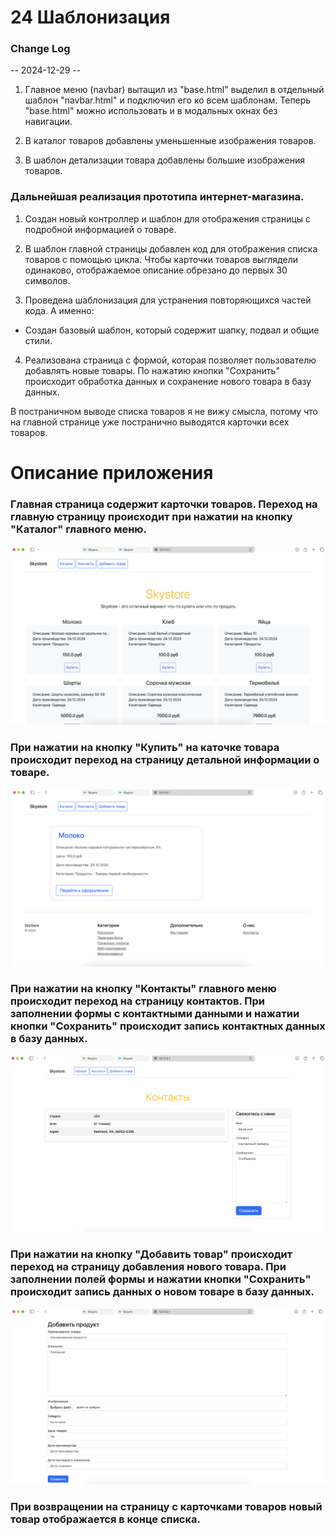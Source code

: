 # 24 Шаблонизация

### Change Log

-- 2024-12-29 --
1. Главное меню (navbar) вытащил из "base.html" выделил в отдельный шаблон "navbar.html" и подключил его ко всем 
   шаблонам. Теперь "base.html" можно использовать и в модальных окнах без навигации.

2. В каталог товаров добавлены уменьшенные изображения товаров.

3. В шаблон детализации товара добавлены большие изображения товаров.

### Дальнейшая реализация прототипа интернет-магазина.

1. Создан новый контроллер и шаблон для отображения страницы с подробной информацией о товаре.


2. В шаблон главной страницы добавлен код для отображения списка товаров с помощью цикла. Чтобы карточки товаров 
   выглядели одинаково, отображаемое описание обрезано до первых 30 символов.


3. Проведена шаблонизация для устранения повторяющихся частей кода. А именно:
* Создан базовый шаблон, который содержит шапку, подвал и общие стили.


4. Реализована страница с формой, которая позволяет пользователю добавлять новые товары. По нажатию кнопки 
   "Сохранить" происходит обработка данных и сохранение нового товара в базу данных.


В постраничном выводе списка товаров я не вижу смысла, потому что на главной странице уже постранично выводятся 
   карточки всех 
   товаров.


# Описание приложения
### Главная страница содержит карточки товаров. Переход на главную страницу происходит при нажатии на кнопку "Каталог" главного меню.
![Карточки товаров](static/images/home_catalog.png)


### При нажатии на кнопку "Купить" на каточке товара происходит переход на страницу детальной информации о товаре.
![Детальная информация о товаре](static/images/product_details.png)


### При нажатии на кнопку "Контакты" главного меню происходит переход на страницу контактов. При заполнении формы с контактными данными и нажатии кнопки "Сохранить" происходит запись контактных данных в базу данных.
![Страница контактов и форма добавления контакта](static/images/contacts.png)


### При нажатии на кнопку "Добавить товар" происходит переход на страницу добавления нового товара. При заполнении полей формы и нажатии кнопки "Сохранить" происходит запись данных о новом товаре в базу данных.
![Добавление товара](static/images/add_product.png)
### При возвращении на страницу с карточками товаров новый товар отображается в конце списка.
